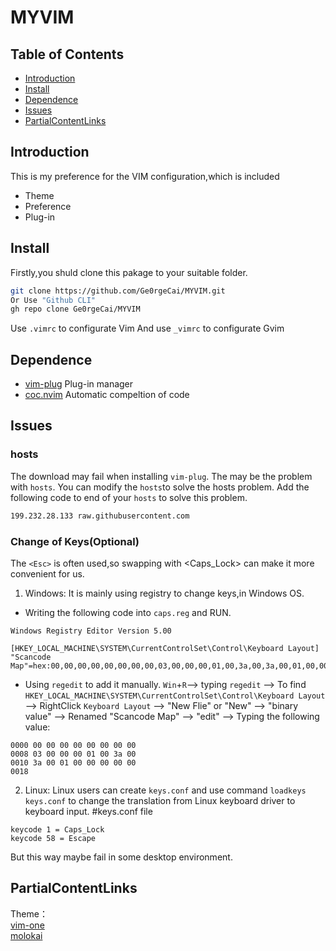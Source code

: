 # MYVIM
## Table of Contents
- [Introduction](#Introduction)
- [Install](#Install)
- [Dependence](#Dependence)
- [Issues](#Issues)
- [PartialContentLinks](#PartialContentLinks)

## Introduction
This is my preference for the VIM configuration,which is included
- Theme
- Preference
- Plug-in

## Install
Firstly,you shuld clone this pakage to your suitable folder.
```bash
git clone https://github.com/Ge0rgeCai/MYVIM.git
Or Use "Github CLI"
gh repo clone Ge0rgeCai/MYVIM
```
Use `.vimrc` to configurate Vim
And use `_vimrc` to configurate Gvim
## Dependence
- [vim-plug](https://github.com/junegunn/vim-plug) Plug-in manager
- [coc.nvim](https://github.com/neoclide/coc.nvim) Automatic compeltion of code
## Issues
### hosts
The download may fail when installing `vim-plug`.
The may be the problem with `hosts`.
You can modify the `hosts`to solve the hosts problem.
Add the following code to end of your `hosts` to solve this problem.
``` bash
199.232.28.133 raw.githubusercontent.com
```
### Change of Keys(Optional)
The `<Esc>` is often used,so swapping <Esc> with <Caps_Lock> can make it more convenient for us.
1. Windows:
It is mainly using registry to change keys,in Windows OS.
- Writing the following code into `caps.reg` and RUN.
```
Windows Registry Editor Version 5.00

[HKEY_LOCAL_MACHINE\SYSTEM\CurrentControlSet\Control\Keyboard Layout]
"Scancode Map"=hex:00,00,00,00,00,00,00,00,03,00,00,00,01,00,3a,00,3a,00,01,00,00,00,00,00
```
- Using `regedit` to add it manually.
`Win`+`R`--> typing `regedit` --> To find `HKEY_LOCAL_MACHINE\SYSTEM\CurrentControlSet\Control\Keyboard Layout`
--> RightClick `Keyboard Layout` --> "New Flie" or "New" --> "binary value" --> Renamed "Scancode Map" --> "edit"
--> Typing the following value:
```
0000 00 00 00 00 00 00 00 00
0008 03 00 00 00 01 00 3a 00
0010 3a 00 01 00 00 00 00 00
0018
```
2. Linux:
Linux users can create `keys.conf` and use command `loadkeys keys.conf` to change the translation from Linux keyboard driver to keyboard input.
#keys.conf file
```
keycode 1 = Caps_Lock
keycode 58 = Escape
```
But this way maybe fail in some desktop environment.
## PartialContentLinks
 Theme：<br/>
[vim-one](https://github.com/rakr/vim-one)<br/>
[molokai](https://github.com/tomasr/molokai)
